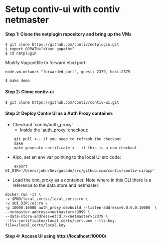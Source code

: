 # Setup contiv-ui with contiv netmaster

#### Step 1: Clone the netplugin repository and bring up the VMs

```
$ git clone https://github.com/contiv/netplugin.git
$ export GOPATH="<Your gopath>"
$ cd netplugin
```
Modify Vagrantfile to forward etcd port:
```
node.vm.network "forwarded_port", guest: 2379, host:2379
```
```
$ make demo
```

#### Step 2: Clone contiv-ui
```
$ git clone https://github.com/contiv/contiv-ui.git
```

#### Step 3: Deploy Contiv UI as a Auth Proxy container.

* Checkout 'contiv/auth_proxy'
  * Inside the 'auth_proxy' checkout:
```
	git pull <-- if you need to refresh the checkout
	make
	make generate-certificate <-- if this is a new checkout
```
* Also, set an env var pointing to the local UI src code:
```
	export UI_DIR='/Users/john/Dev/gocode/src/github.com/contiv/contiv-ui/app'
```

* Load the cnn_proxy as a container. Note where in this CLI there is a reference to the data store and netmaster:
```
docker run -it \
-v $PWD/local_certs:/local_certs:ro \
-v $UI_DIR:/ui:ro \
-p 10000:10000 auth_proxy:devbuild --listen-address=0.0.0.0:10000  \
--netmaster-address=<netmaster>:9999 \
--data-store-address=etcd://<netmaster>:2379 \
--tls-certificate=/local_certs/cert.pem --tls-key-file=/local_certs/local.key
```

#### Step 4: Access UI using http://localhost:10000/
